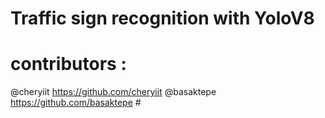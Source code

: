 # Traffic sign recognition with YoloV8 #
# contributors : 
@cheryiit https://github.com/cheryiit
@basaktepe https://github.com/basaktepe #
